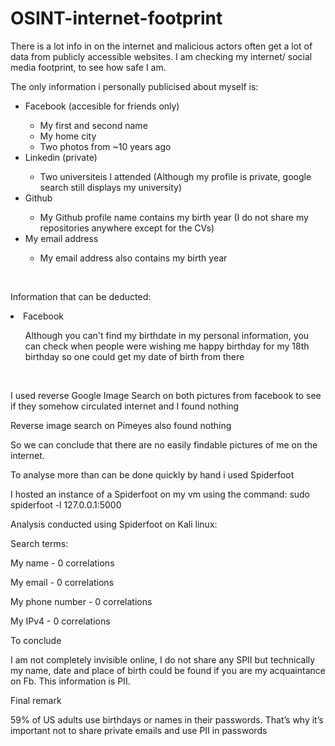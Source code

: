 # OSINT-internet-footprint

<p> There is a lot info in on the internet and malicious actors often get a lot of data from publicly accessible websites. I am checking my internet/ social media footprint, to see how safe I am.


<p>The only information i personally publicised about myself is:

<ul>
  <li>Facebook (accesible for friends only)</li>
	<ul>
      		<li>My first and second name</li>
      		<li>My home city</li>
		<li>Two photos from ~10 years ago</li>
    	</ul>
  <li>Linkedin (private)</li>
	<ul>
      		<li>Two universiteis I attended (Although my profile is private, google search still displays my university)</li>
    	</ul>
  <li>Github</li>
    <ul>
      <li>My Github profile name contains my birth year (I do not share my repositories anywhere except for the CVs)</li>
    </ul>
  </li>
    <li>My email address</li>
    <ul>
      <li>My email address also contains my birth year</li>
    </ul>
  </li>
</ul> 
 <br>     
<p>Information that can be deducted:
<li>Facebook</li>
	<ul>Although you can't find my birthdate in my personal information, you can check when people were wishing me happy birthday for my 18th birthday so one could get my date of birth from there </ul>



<br>
<p>I used reverse Google Image Search on both pictures from facebook to see if they somehow circulated internet and I found nothing
<p>Reverse image search on Pimeyes also found nothing
<br>
<p>So we can conclude that there are no easily findable pictures of me on the internet.
<br>
<p>To analyse more than can be done quickly by hand i used Spiderfoot
<br>
<p>I hosted an instance of a Spiderfoot on my vm using the command:
sudo spiderfoot -l 127.0.0.1:5000
<br>
<p>Analysis conducted using Spiderfoot on Kali linux:
<br>
<p>Search terms:
<p>My name - 0 correlations
<p>My email - 0 correlations
<p>My phone number - 0 correlations 
<p>My IPv4 - 0 correlations
<br>

<p>To conclude
<p>I am not completely invisible online, I do not share any SPII but technically my name, date and place of birth could be found if you are my acquaintance on Fb. This information is PII. 
<br>
<p>Final remark
<p>59% of US adults use birthdays or names in their passwords. That’s why it’s important not to share private emails and use PII in passwords
